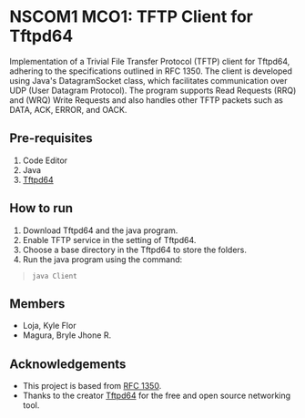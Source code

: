 # NSCOM1 MCO1: TFTP Client for Tftpd64
Implementation of a Trivial File Transfer Protocol (TFTP) client for Tftpd64, adhering to the specifications outlined in RFC 1350. The client is developed using Java's DatagramSocket class, which facilitates communication over UDP (User Datagram Protocol). The program supports Read Requests (RRQ) and (WRQ) Write Requests and also handles other TFTP packets such as DATA, ACK, ERROR, and OACK. 

## Pre-requisites
1) Code Editor
2) Java
3) [Tftpd64](https://pjo2.github.io/tftpd64/)

## How to run
1) Download Tftpd64 and the java program.
2) Enable TFTP service in the setting of Tftpd64.
3) Choose a base directory in the Tftpd64 to store the folders.
4) Run the java program using the command:
> `java Client`

## Members
- Loja, Kyle Flor
- Magura, Bryle Jhone R.

## Acknowledgements
- This project is based from [RFC 1350](https://www.rfc-editor.org/rfc/rfc1350).
- Thanks to the creator [Tftpd64](https://pjo2.github.io/tftpd64/) for the free and open source networking tool.
